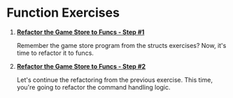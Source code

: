# Function Exercises

1. **[Refactor the Game Store to Funcs - Step #1](https://github.com/inancgumus/learngo/tree/master/25-functions/exercises/refactor-to-funcs-1)**

    Remember the game store program from the structs exercises? Now, it's time to refactor it to funcs.

2. **[Refactor the Game Store to Funcs - Step #2](https://github.com/inancgumus/learngo/tree/master/25-functions/exercises/refactor-to-funcs-2)**

    Let's continue the refactoring from the previous exercise. This time, you're going to refactor the command handling logic.
